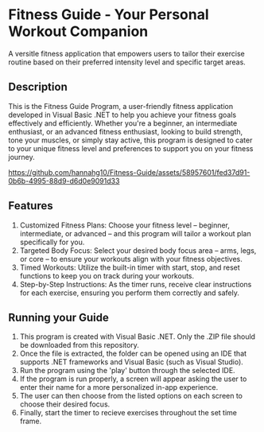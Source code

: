 # Fitness Guide - Your Personal Workout Companion
A versitle fitness application that empowers users to tailor their exercise routine based on their preferred intensity level and specific target areas.

## Description
This is the Fitness Guide Program, a user-friendly fitness application developed in Visual Basic .NET to help you achieve your fitness goals effectively and efficiently. Whether you're a beginner, an intermediate enthusiast, or an advanced fitness enthusiast, looking to build strength, tone your muscles, or simply stay active, this program is designed to cater to your unique fitness level and preferences to support you on your fitness journey.

https://github.com/hannahg10/Fitness-Guide/assets/58957601/fed37d91-0b6b-4995-88d9-d6d0e9091d33

## Features
1. Customized Fitness Plans: Choose your fitness level – beginner, intermediate, or advanced – and this program will tailor a workout plan specifically for you.
2. Targeted Body Focus: Select your desired body focus area – arms, legs, or core – to ensure your workouts align with your fitness objectives.
3. Timed Workouts: Utilize the built-in timer with start, stop, and reset functions to keep you on track during your workouts.
4. Step-by-Step Instructions: As the timer runs, receive clear instructions for each exercise, ensuring you perform them correctly and safely.

## Running your Guide
1. This program is created with Visual Basic .NET. Only the .ZIP file should be downloaded from this repository.
2. Once the file is extracted, the folder can be opened using an IDE that supports .NET frameworks and Visual Basic (such as Visual Studio).
3. Run the program using the 'play' button through the selected IDE.
4. If the program is run properly, a screen will appear asking the user to enter their name for a more personalized in-app experience.
5. The user can then choose from the listed options on each screen to choose their desired focus.
6. Finally, start the timer to recieve exercises throughout the set time frame.
